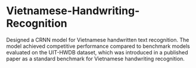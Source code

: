 # Vietnamese-Handwriting-Recognition

Designed a CRNN model for Vietnamese handwritten text recognition. The model achieved competitive performance compared to benchmark models evaluated on the UIT-HWDB dataset, which was introduced in a published paper as a standard benchmark for Vietnamese handwriting recognition.

